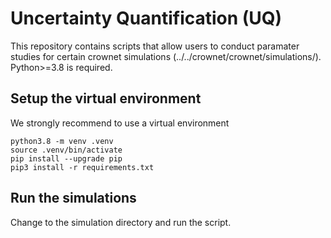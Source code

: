 # Uncertainty Quantification (UQ)

This repository contains scripts that allow users to conduct paramater studies for certain crownet simulations (../../crownet/crownet/simulations/).
Python>=3.8 is required.

## Setup the virtual environment
We strongly recommend to use a virtual environment
```
python3.8 -m venv .venv
source .venv/bin/activate
pip install --upgrade pip
pip3 install -r requirements.txt
```
## Run the simulations
Change to the simulation directory and run the script.

